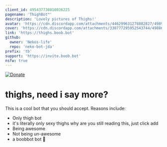 ```yaml
---
client_id: 495437730810036225
pagename: 'ThighBot™'
description: 'Lovely pictures of Thighs!'
avatar: 'https://cdn.discordapp.com/attachments/446299631278882827/498963780772823041/ThighBotTM.png'
cover: 'https://cdn.discordapp.com/attachments/330777295952543744/498867117295140884/featured_tb.png'
link: 'https://thighs.boob.bot'
github:
  owner: 'Nekos-life'
  repo: 'neko-bot-jda'
prefix: 'tb'
support: 'https://invite.boob.bot'
nsfw: true
---
```

[![Donate](https://img.shields.io/badge/Donate-PayPal-blue.svg)](https://paypal.me/boobbot)
# thighs, need i say more?

This is a cool bot that you should accept.
Reasons include:
- Only thigh bot
- it's literally only sexy thighs why are you still reading this, just click add 
- Being awesome
- Not being un-awesome
- a boobbot bot 🍑

